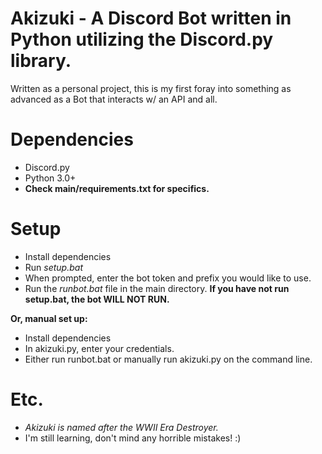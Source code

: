 # Akizuki - A Discord Bot written in Python utilizing the Discord.py library.

Written as a personal project, this is my first foray into something as advanced as a Bot that interacts w/ an API and all.

# Dependencies

* Discord.py
* Python 3.0+
* **Check main/requirements.txt for specifics.**

# Setup

* Install dependencies 
* Run *setup.bat*
* When prompted, enter the bot token and prefix you would like to use.
* Run the *runbot.bat* file in the main directory. **If you have not run setup.bat, the bot WILL NOT RUN.**

**Or, manual set up:**

* Install dependencies
* In akizuki.py, enter your credentials.
* Either run runbot.bat or manually run akizuki.py on the command line.

# Etc.

* *Akizuki is named after the WWII Era Destroyer.*
* I'm still learning, don't mind any horrible mistakes! :)

